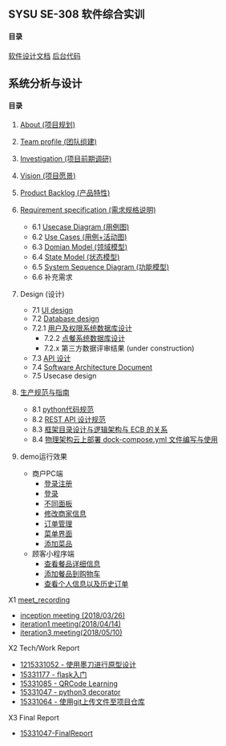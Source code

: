 ## SYSU SE-308 软件综合实训

#### 目录
[软件设计文档](https://github.com/sysu-badass/Dashboard/blob/master/Documents/%E7%BB%BC%E5%90%88%E5%AE%9E%E8%AE%AD%E6%96%87%E6%A1%A3/%E8%BD%AF%E4%BB%B6%E8%AE%BE%E8%AE%A1%E6%96%87%E6%A1%A3.md)
[后台代码](https://github.com/sysu-badass/BackEndServer)


## 系统分析与设计

#### 目录
1. [About  (项目规划)](https://github.com/sysu-badass/Dashboard/blob/master/Documents/about.md)
2. [Team profile (团队组建)](https://github.com/sysu-badass/Dashboard/blob/master/Documents/Team-profile.md)
3. [Investigation (项目前期调研)](https://github.com/sysu-badass/Dashboard/blob/master/Documents/Investigation-report.md)
4. [Vision (项目愿景)](https://github.com/sysu-badass/Dashboard/blob/master/Documents/Vision.pdf)
5. [Product Backlog (产品特性)](https://github.com/sysu-badass/Dashboard/blob/master/Documents/backlog.md)
6. [Requirement specification (需求规格说明)](https://github.com/sysu-badass/Dashboard/tree/master/Documents/Requirement-specification)
	- 6.1 [Usecase Diagram (用例图)](https://github.com/sysu-badass/Dashboard/tree/master/Documents/Requirement-specification/Usecase-Diagram)
	- 6.2 [Use Cases (用例+活动图)](https://github.com/sysu-badass/Dashboard/tree/master/Documents/Requirement-specification/Use-cases)
	- 6.3 [Domian Model (领域模型)](https://github.com/sysu-badass/Dashboard/blob/master/Documents/Requirement-specification/Domain-Model.png)
	- 6.4 [State Model (状态模型)](https://github.com/sysu-badass/Dashboard/blob/master/Documents/Requirement-specification/State-Model/State-Model.md)
	- 6.5 [System Sequence Diagram (功能模型)](https://github.com/sysu-badass/Dashboard/blob/master/Documents/Requirement-specification/System-Sequence-Diagram.md)
	- 6.6 补充需求
7. Design (设计)
	- 7.1 [UI design](https://github.com/sysu-badass/Dashboard/blob/master/Documents/UI-design.md)
	- 7.2 [Database design](https://github.com/sysu-badass/Dashboard/tree/master/Documents/database_design)
	- 7.2.1 [用户及权限系统数据库设计](https://github.com/sysu-badass/Dashboard/blob/master/Documents/database_design/%E6%9D%83%E9%99%90%E7%B3%BB%E7%BB%9F%E6%95%B0%E6%8D%AE%E5%BA%93%E8%AE%BE%E8%AE%A1.png)
		- 7.2.2 [点餐系统数据库设计](https://github.com/sysu-badass/Dashboard/blob/master/Documents/database_design/%E7%82%B9%E9%A4%90%E7%B3%BB%E7%BB%9F%E6%95%B0%E6%8D%AE%E5%BA%93%E8%AE%BE%E8%AE%A1.png)
		- 7.2.x 第三方数据评审结果 (under construction)
	- 7.3 [API 设计](https://github.com/sysu-badass/Dashboard/blob/master/Documents/API%E8%AE%BE%E8%AE%A1.md)
	- 7.4 [Software Architecture Document](https://github.com/sysu-badass/Dashboard/blob/master/Documents/Requirement-specification/Software-Architecture-Document.md)
	- 7.5 Usecase design

8. [生产规范与指南](https://github.com/sysu-badass/Dashboard/tree/master/Documents/%E7%94%9F%E4%BA%A7%E8%A7%84%E8%8C%83%E4%B8%8E%E6%8C%87%E5%8D%97)
	- 8.1 [python代码规范](https://github.com/sysu-badass/Dashboard/blob/master/Documents/%E7%94%9F%E4%BA%A7%E8%A7%84%E8%8C%83%E4%B8%8E%E6%8C%87%E5%8D%97/python%E4%BB%A3%E7%A0%81%E8%A7%84%E8%8C%83.md)
	- 8.2 [REST API 设计规范](https://github.com/sysu-badass/Dashboard/blob/master/Documents/%E7%94%9F%E4%BA%A7%E8%A7%84%E8%8C%83%E4%B8%8E%E6%8C%87%E5%8D%97/REST_API%E8%AE%BE%E8%AE%A1%E8%A7%84%E8%8C%83.md)
	- 8.3 [框架目录设计与逻辑架构与 ECB 的关系](https://github.com/sysu-badass/Dashboard/blob/master/Documents/ECB.md)
	- 8.4 [物理架构云上部署 dock-compose.yml 文件编写与使用](https://github.com/sysu-badass/Dashboard/blob/master/Documents/deployment.md)

9. demo运行效果
	- 商户PC端
		- [登录注册](http://pb1ftb8nx.bkt.clouddn.com/%E7%99%BB%E5%BD%951.gif)
		- [登录](http://pb1ftb8nx.bkt.clouddn.com/%E7%99%BB%E5%BD%95%E8%BF%9B.gif)
		- [不同面板](http://pb1ftb8nx.bkt.clouddn.com/%E5%90%84%E7%A7%8D%E8%B7%B3%E8%BD%AC.gif)
		- [修改商家信息](http://pb1ftb8nx.bkt.clouddn.com/%E4%BF%AE%E6%94%B9info.gif)
		- [订单管理](http://pb1ftb8nx.bkt.clouddn.com/%E8%AE%A2%E5%8D%95%E7%AE%A1%E7%90%86.gif)
		- [菜单界面](http://pb1ftb8nx.bkt.clouddn.com/%E8%8F%9C%E5%93%81%E7%AE%A1%E7%90%861.gif)
		- [添加菜品](http://pb1ftb8nx.bkt.clouddn.com/%E6%B7%BB%E5%8A%A0%E8%8F%9C%E5%93%81.gif)
	- 顾客小程序端
		- [查看餐品详细信息](https://github.com/sysu-badass/wechat-end-web-page/raw/master/performance/perform3.gif)
		- [添加餐品到购物车](https://github.com/sysu-badass/wechat-end-web-page/raw/master/performance/perform1.gif)
		- [查看个人信息以及历史订单](https://github.com/sysu-badass/wechat-end-web-page/raw/master/performance/perform2.gif)


X1 [meet_recording](https://github.com/sysu-badass/Dashboard/tree/master/Documents/meeting-record)
  - [inception meeting (2018/03/26)](https://github.com/sysu-badass/Dashboard/blob/master/Documents/meeting-record/inception-meeting.md)
  - [iteration1 meeting(2018/04/14)](https://github.com/sysu-badass/Dashboard/blob/master/Documents/meeting-record/iteration1-meeting.md)
  - [iteration3 meeting(2018/05/10)](https://github.com/sysu-badass/Dashboard/blob/master/Documents/meeting-record/iteration2-meeting.md)

X2 Tech/Work Report
  - [1215331052 - 使用墨刀进行原型设计](https://chengr25.github.io/2018/04/15/lesson5/)
  - [15331177 - flask入门](https://ishoping.github.io/hw5/)
  - [15331085 - QRCode Learning](https://8652.github.io/QR-Code/)
  - [15331047 - python3 decorator](https://saltyfish123.github.io/15331047_homework_3/)
  - [15331064 - 使用git上传文件至项目仓库](https://blog.csdn.net/qq_33361432/article/details/79919040)

X3 Final Report
  - [15331047-FinalReport](https://saltyfish123.github.io/15331047_final_report/)
